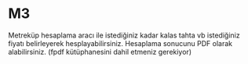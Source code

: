 # M3
Metreküp hesaplama aracı ile istediğiniz kadar kalas tahta vb istediğiniz fiyatı belirleyerek hesplayabilirsiniz.
Hesaplama sonucunu PDF olarak alabilirsiniz. (fpdf kütüphanesini dahil etmeniz gerekiyor)
